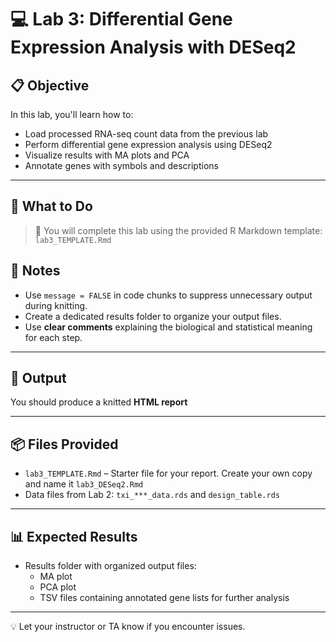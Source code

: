 # 💻 Lab 3: Differential Gene Expression Analysis with DESeq2

## 📋 Objective
In this lab, you'll learn how to:
- Load processed RNA-seq count data from the previous lab
- Perform differential gene expression analysis using DESeq2
- Visualize results with MA plots and PCA
- Annotate genes with symbols and descriptions
  
---

## 📂 What to Do
> 🧠 You will complete this lab using the provided R Markdown template: `lab3_TEMPLATE.Rmd`

## 📝 Notes
- Use `message = FALSE` in code chunks to suppress unnecessary output during knitting.
- Create a dedicated results folder to organize your output files.
- Use **clear comments** explaining the biological and statistical meaning for each step.
  
---

## 🚀 Output
You should produce a knitted **HTML report** 

---

## 📦 Files Provided
- `lab3_TEMPLATE.Rmd` – Starter file for your report. Create your own copy and name it `lab3_DESeq2.Rmd`
- Data files from Lab 2: `txi_***_data.rds` and `design_table.rds`

---

## 📊 Expected Results
- Results folder with organized output files:
  - MA plot 
  - PCA plot 
  - TSV files containing annotated gene lists for further analysis

---

💡 Let your instructor or TA know if you encounter issues.
